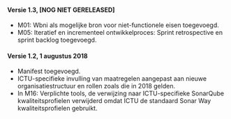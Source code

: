 #### Versie 1.3, [NOG NIET GERELEASED]

- M01: Wbni als mogelijke bron voor niet-functionele eisen toegevoegd.
- M05: Iteratief en incrementeel ontwikkelproces: Sprint retrospective en sprint backlog toegevoegd.

#### Versie 1.2, 1 augustus 2018

- Manifest toegevoegd.
- ICTU-specifieke invulling van maatregelen aangepast aan nieuwe organisatiestructuur en rollen zoals die in 2018 gelden.
- In M16: Verplichte tools, de verwijzing naar ICTU-specifieke SonarQube kwaliteitsprofielen verwijderd omdat ICTU de standaard Sonar Way kwaliteitsprofielen gebruikt.
